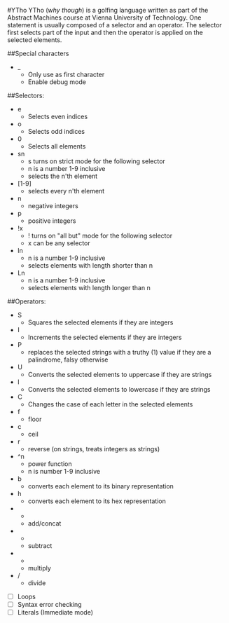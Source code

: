 #YTho
YTho (*why though*) is a golfing language written as part of the Abstract Machines course at Vienna University of Technology. One statement is usually composed of a selector and an operator. The selector first selects part of the input and then the operator is applied on the selected elements.

##Special characters
* _
  * Only use as first character
  * Enable debug mode 

##Selectors:
* e
  * Selects even indices
* o
  * Selects odd indices
* 0
  * Selects all elements
* sn
  * s turns on strict mode for the following selector
  * n is a number 1-9 inclusive
  * selects the n'th element
* [1-9]
  * selects every n'th element
* n
  * negative integers
* p
  * positive integers
* !x
  * ! turns on "all but" mode for the following selector
  * x can be any selector
* ln
  * n is a number 1-9 inclusive
  * selects elements with length shorter than n
* Ln
  * n is a number 1-9 inclusive
  * selects elements with length longer than n
  
##Operators:
* S
  * Squares the selected elements if they are integers
* I
  * Increments the selected elements if they are integers
* P
  * replaces the selected strings with a truthy (1) value if they are a palindrome, falsy otherwise
* U 
  * Converts the selected elements to uppercase if they are strings
* l
  * Converts the selected elements to lowercase if they are strings
* C
  * Changes the case of each letter in the selected elements
* f
  * floor
* c
  * ceil
* r
  * reverse (on strings, treats integers as strings)
* ^n
  * power function
  * n is number 1-9 inclusive
* b
  * converts each element to its binary representation
* h
  * converts each element to its hex representation
* +
  * add/concat
* - 
  * subtract
* *
  * multiply
* /
  * divide
  
- [ ] Loops
- [ ] Syntax error checking
- [ ] Literals (Immediate mode)